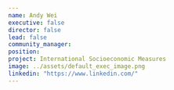 ```yaml
---
name: Andy Wei
executive: false
director: false
lead: false
community_manager:   
position:  
project: International Socioeconomic Measures
image: ../assets/default_exec_image.png
linkedin: "https://www.linkedin.com/"
---
```

